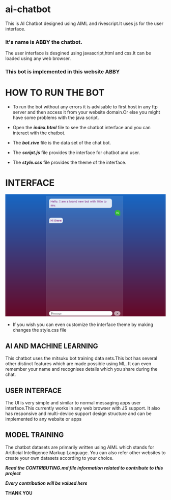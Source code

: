# ai-chatbot
This is AI Chatbot designed using AIML and rivescript.It uses js for the user interface.

### It's name is ABBY the chatbot. 

The user interface is desgined using javascript,html and css.It can be loaded using any web browser.

### This bot is implemented in this website [ABBY](http://edcloud.mywebcommunity.org/index.html)

# HOW TO RUN THE BOT

- To run the bot without any errors it is advisable to first host in any ftp server and then access it from your website domain.Or else you might have some problems with the java script.

- Open the ***index.html*** file to see the chatbot interface and you can interact with the chatbot.

- The ***bot.rive*** file is the data set of the chat bot.
- The ***script.js*** file provides the interface for chatbot and user.
- The ***style.css*** file provides the theme of the interface.
 
# INTERFACE
![SCREENSHOT](https://github.com/saran-codes/ai-chatbot/blob/main/sample.png)

- If you wish you can even customize the interface theme by making changes the style.css file

## AI AND MACHINE LEARNING

This chatbot uses the mitsuku bot training data sets.This bot has several other distinct features which are made possible using ML.
It can even remember your name and recognises details which you share during the chat.

## USER INTERFACE

The UI is very simple and similar to normal messaging apps user interface.This currently works in any web browser with JS support.
It also has responsive and multi-device support design structure and can be implemented to any website or apps

## MODEL TRAINING

The chatbot datasets are primarily written using AIML which stands for Artificial Intelligence Markup Language.
You can also refer other websites to create your own datasets according to your choice.

***Read the CONTRIBUTING.md file information related to contribute to this project***

***Every contribution will be valued here***

**THANK YOU**

